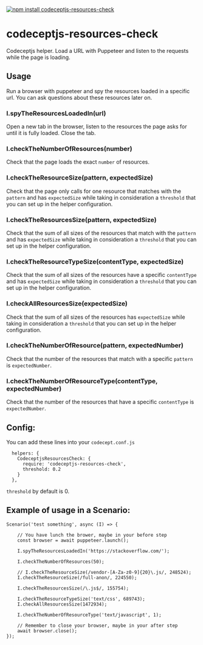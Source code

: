 [![npm install codeceptjs-resources-check](https://nodei.co/npm/codeceptjs-resources-check.png)](https://nodei.co/npm/codeceptjs-resources-check/)
# codeceptjs-resources-check
Codeceptjs helper. Load a URL with Puppeteer and listen to the requests while the page is loading.


## Usage
Run a browser with puppeteer and spy the resources loaded in a specific url.
You can ask questions about these resources later on.

### I.spyTheResourcesLoadedIn(url)
Open a new tab in the browser, listen to the resources the page asks for until it is fully loaded.
Close the tab.

###  I.checkTheNumberOfResources(number)
Check that the page loads the exact `number` of resources.

###  I.checkTheResourceSize(pattern, expectedSize) 
Check that the page only calls for one resource that matches with the `pattern` and has `expectedSize` while taking in consideration 
a `threshold` that you can set up in the helper configuration. 

 
###  I.checkTheResourcesSize(pattern, expectedSize) 
Check that the sum of all sizes of the resources that match with the `pattern` and  has `expectedSize`  while taking in consideration 
a `threshold` that you can set up in the helper configuration. 
 
###  I.checkTheResourceTypeSize(contentType, expectedSize) 
Check that the sum of all sizes  of the resources have a specific `contentType` and  has `expectedSize`  while taking in consideration 
a `threshold` that you can set up in the helper configuration. 
 
###  I.checkAllResourcesSize(expectedSize) 
Check that the sum of all sizes of the resources has `expectedSize`  while taking in consideration 
a `threshold` that you can set up in the helper configuration. 
  
###  I.checkTheNumberOfResource(pattern, expectedNumber)
Check that the number of the resources that match with a specific `pattern` is `expectedNumber`.
  
###  I.checkTheNumberOfResourceType(contentType, expectedNumber)
Check that the number of the resources that  have a specific `contentType` is `expectedNumber`.
  
  
## Config:
You can add these lines into your `codecept.conf.js`
```
  helpers: {
    CodeceptjsResourcesCheck: {
      require: 'codeceptjs-resources-check',
      threshold: 0.2
    }
  },
```

`threshold` by default is 0. 


## Example of usage in a Scenario:

```
Scenario('test something', async (I) => {

    // You have lunch the brower, maybe in your before step 
    const browser = await puppeteer.launch();

    I.spyTheResourcesLoadedIn('https://stackoverflow.com/');

	I.checkTheNumberOfResources(50);

	// I.checkTheResourceSize(/vendor-[A-Za-z0-9]{20}\.js/, 248524);
    I.checkTheResourceSize(/full-anon/, 224550);

    I.checkTheResourcesSize(/\.js$/, 155754);

	I.checkTheResourceTypeSize('text/css', 689743);
	I.checkAllResourcesSize(1472934);

	I.checkTheNumberOfResourceType('text/javascript', 1);

    // Remember to close your browser, maybe in your after step 
    await browser.close();
});
```


